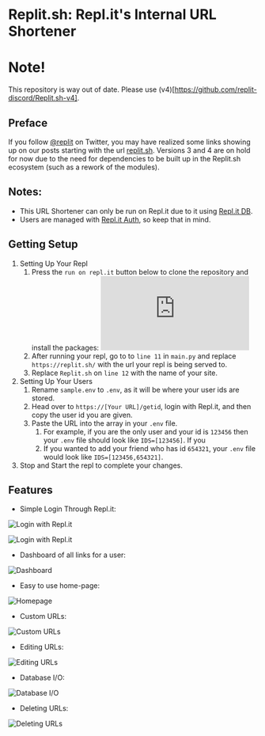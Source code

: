# Replit.sh: Repl.it's Internal URL Shortener

# Note! 
This repository is way out of date. Please use (v4)[https://github.com/replit-discord/Replit.sh-v4].

## Preface
If you follow [@replit](https://twitter.com/replit) on Twitter, you may have realized some links showing up on our posts starting with the url [replit.sh](https://replit.sh). Versions 3 and 4 are on hold for now due to the need for dependencies to be built up in the Replit.sh ecosystem (such as a rework of the modules). 

## Notes:
- This URL Shortener can only be run on Repl.it due to it using [Repl.it DB](https://docs.repl.it/misc/database).
- Users are managed with [Repl.it Auth](https://repl.it/talk/learn/Authenticating-users-with-Replit-Auth/23460), so keep that in mind.

## Getting Setup
1. Setting Up Your Repl
	1. Press the `run on repl.it` button below to clone the repository and install the packages:
[![Run on Repl.it](https://repl.it/badge/github/pieromqwerty/Replit.sh)](https://github.com/pieromqwerty/Replit.sh)
	2. After running your repl, go to to `line 11` in `main.py` and replace `https://replit.sh/` with the url your repl is being served to.
	3. Replace `Replit.sh` on `line 12` with the name of your site.
2. Setting Up Your Users
	1. Rename `sample.env` to `.env`, as it will be where your user ids are stored. 
	2. Head over to `https://[Your URL]/getid`, login with Repl.it, and then copy the user id you are given. 
	3. Paste the URL into the array in your `.env` file. 
		1. For example, if you are the only user and your id is `123456` then your `.env` file should look like `IDS=[123456]`. If you 
		2. If you wanted to add your friend who has id `654321`, your `.env` file would look like `IDS=[123456,654321]`.
3. Stop and Start the repl to complete your changes.

## Features
- Simple Login Through Repl.it:

![Login with Repl.it](http://static.piemadd.com/blogposts/replit.sh/login1.jpg)

![Login with Repl.it](http://static.piemadd.com/blogposts/replit.sh/login2.jpg)

- Dashboard of all links for a user:

![Dashboard](http://static.piemadd.com/blogposts/replit.sh/dash.jpg)

- Easy to use home-page:

![Homepage](http://static.piemadd.com/blogposts/replit.sh/home.jpg)

- Custom URLs:

![Custom URLs](http://static.piemadd.com/blogposts/replit.sh/custom.jpg)

- Editing URLs:

![Editing URLs](http://static.piemadd.com/blogposts/replit.sh/edit.jpg)

- Database I/O:

![Database I/O](http://static.piemadd.com/blogposts/replit.sh/dbio.jpg)

- Deleting URLs:

![Deleting URLs](http://static.piemadd.com/blogposts/replit.sh/delete.jpg)
